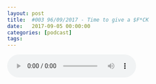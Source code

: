```yaml
---
layout: post
title:  #003 96/09/2017 - Time to give a $F*CK
date:   2017-09-05 00:00:00
categories: [podcast]
tags:
---
```

<audio src='http://feeds.soundcloud.com/stream/341116580-la-bulle-crypto-003-time-to-give-a-fck.mp3' autoplay='false' controls='true' />

Twitter: @labullecrypto
